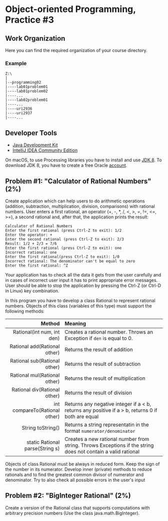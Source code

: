 Object-oriented Programming, Practice #3
========================================

## Work Organization

Here you can find the required organization of your course directory.

### Example

```
Z:\
|
|--programming02
|----lab01problem01
|----lab01problem02
|----...
|----lab02problem01
|----...
|----uri2936
|----uri2937
|----...
```

## Developer Tools

* [Java Development Kit](https://www.oracle.com/technetwork/java/javase/downloads/jdk12-downloads-5295953.html)
* [IntelliJ IDEA Community Edition](https://www.jetbrains.com/idea/)

On macOS, to use Processing libraries you have to install and use
[JDK 8](https://www.oracle.com/technetwork/java/javase/downloads/jdk8-downloads-2133151.html).
To download JDK 8, you have to create a free Oracle [account](https://oracle.com).

## Problem #1: "Calculator of Rational Numbers" (2%)

Create application which can help users to do arithmetic operations (addition,
subtraction, multiplication, division, comparisons) with rational numbers. User
enters a first rational, an operator (+, -, *, /, <, >, =, !=, <=, >=), a second
rational and, after that, the application prints the result:

```
Calculator of Rational Numbers
Enter the first rational (press Ctrl-Z to exit): 1/2
Enter the operator: +
Enter the second rational (press Ctrl-Z to exit): 2/3
Result: 1/2 + 2/3 = 7/6
Enter the first rational (press Ctrl-Z to exit): one
Incorrect rational: one
Enter the first rational(press Ctrl-Z to exit): 1/0
Incorrect rational: The denominator can't be equal to zero
Enter the first rational: ^Z
```

Your application has to check all the data it gets from the user carefully and in cases of
incorrect user input it has to print appropriate error messages. User should be able to stop
the application by pressing the Ctrl-Z (or Ctrl-D in Linux) key combination.

In this program you have to develop a class Rational to represent rational numbers.
Objects of this class (variables of this type) must support the following methods:

| Method                          | Meaning                                                                                                      |
| ------------------------------: | :----------------------------------------------------------------------------------------------------------- |
| Rational(int num, int den)      | Creates a rational number. Throws an Exception if `den` is equal to 0.                                       |
| Rational add(Rational other)    | Returns the result of addition                                                                               |
| Rational sub(Rational other)    | Returns the result of subtraction                                                                            |
| Rational mul(Rational other)    | Returns the result of multiplication                                                                         |
| Rational div(Rational other)    | Returns the result of division                                                                               |
| int compareTo(Rational other)   | Returns any negative integer if a < b, returns any positive if a > b, returns 0 if both are equal            |
| String toString()               | Returns a string representatin in the format `numerator/denominator`                                         |
| static Rational parse(String s) | Creates a new rational number from string. Throws Exceptions if the string does not contain a valid rational |

Objects of class Rational must be always in reduced form. Keep the sign of the
number in its numerator. Develop inner (private) methods to reduce rationals and
to find the greatest common divisor of numerator and denominator. Try to also check
all possible errors in the user's input

## Problem #2: "BigInteger Rational" (2%)

Create a version of the Rational class that supports computations with
arbitrary precision numbers (Use the class java.math.BigInteger).
